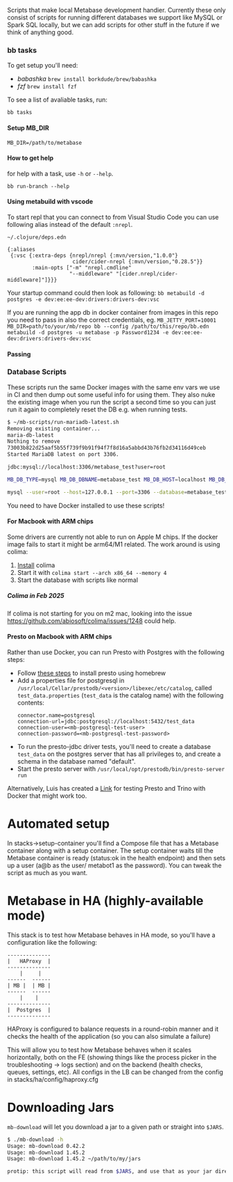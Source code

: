 Scripts that make local Metabase development handier. Currently these only consist of scripts for running different
databases we support like MySQL or Spark SQL locally, but we can add scripts for other stuff in the future if we think
of anything good.

### bb tasks

To get setup you'll need:

- *babashka* `brew install borkdude/brew/babashka`
- *fzf* `brew install fzf`

To see a list of avaliable tasks, run:

    bb tasks

#### Setup MB_DIR

    MB_DIR=/path/to/metabase

#### How to get help

for help with a task, use `-h` or `--help`.

    bb run-branch --help

#### Using metabuild with vscode

To start repl that you can connect to from Visual Studio Code you can use following alias instead of the default `:nrepl`.

`~/.clojure/deps.edn`
```
{:aliases
 {:vsc {:extra-deps {nrepl/nrepl {:mvn/version,"1.0.0"}
                     cider/cider-nrepl {:mvn/version,"0.28.5"}}
        :main-opts ["-m" "nrepl.cmdline"
                    "--middleware" "[cider.nrepl/cider-middleware]"]}}}
```

Your startup command could then look as following:
`bb metabuild -d postgres -e dev:ee:ee-dev:drivers:drivers-dev:vsc`

If you are running the app db in docker container from images in this repo you need to pass in also the correct credentials, eg. `MB_JETTY_PORT=10001 MB_DIR=path/to/your/mb/repo bb --config /path/to/this/repo/bb.edn metabuild -d postgres -u metabase -p Password1234 -e dev:ee:ee-dev:drivers:drivers-dev:vsc`

#### Passing

### Database Scripts

These scripts run the same Docker images with the same env vars we use in CI and then dump out some useful info for
using them. They also nuke the existing image when you run the script a second time so you can just run it again to
completely reset the DB e.g. when running tests.

```bash
$ ~/mb-scripts/run-mariadb-latest.sh
Removing existing container...
maria-db-latest
Nothing to remove
73003b822d25aaf5b55f739f9b91f94f7f8d16a5abbd43b76fb2d34116d49ceb
Started MariaDB latest on port 3306.

jdbc:mysql://localhost:3306/metabase_test?user=root

MB_DB_TYPE=mysql MB_DB_DBNAME=metabase_test MB_DB_HOST=localhost MB_DB_PASS='' MB_DB_PORT=3306 MB_DB_USER=root MB_MYSQL_TEST_USER=root

mysql --user=root --host=127.0.0.1 --port=3306 --database=metabase_test
```

You need to have Docker installed to use these scripts!

#### For Macbook with ARM chips
Some drivers are currently not able to run on Apple M chips. If the docker image fails to start it might be arm64/M1 related.
The work around is using colima:
1. [Install](https://github.com/abiosoft/colima#getting-started) colima
2. Start it with `colima start --arch x86_64 --memory 4`
3. Start the database with scripts like normal

##### Colima in Feb 2025
If colima is not starting for you on m2 mac, looking into the issue https://github.com/abiosoft/colima/issues/1248
could help.

#### Presto on Macbook with ARM chips

Rather than use Docker, you can run Presto with Postgres with the following steps:
- Follow [these
  steps](https://prestodb.io/docs/current/installation/deploy-brew.html#deploy-presto-on-an-apple-silicon-mac-using-homebrew)
  to install presto using homebrew
- Add a properties file for postgresql in `/usr/local/Cellar/prestodb/<version>/libexec/etc/catalog`, called
  `test_data.properties` (`test_data` is the catalog name) with the following contents:
  ```
  connector.name=postgresql
  connection-url=jdbc:postgresql://localhost:5432/test_data
  connection-user=<mb-postgresql-test-user>
  connection-password=<mb-postgresql-test-password>
  ```
- To run the presto-jdbc driver tests, you'll need to create a database `test_data` on the postgres server that <mb-postgresql-test-user> has all privileges to, and create a schema in the database named "default".
- Start the presto server with `/usr/local/opt/prestodb/bin/presto-server run`

Alternatively, Luis has created a [Link](https://github.com/paoliniluis/metabase-presto-and-trino) for testing Presto and Trino with Docker that might work too.

# Automated setup

In stacks->setup-container you'll find a Compose file that has a Metabase container along with a setup container. The setup container waits till the Metabase container is ready (status:ok in the health endpoint) and then sets up a user (a@b as the user/ metabot1 as the password). You can tweak the script as much as you want.

# Metabase in HA (highly-available mode)

This stack is to test how Metabase behaves in HA mode, so you'll have a configuration like the following:

```
--------------
|   HAProxy  |
--------------
    |     |
------  ------
| MB |  | MB |
------  ------
    |    |
--------------
|  Postgres  |
--------------
```

HAProxy is configured to balance requests in a round-robin manner and it checks the health of the application (so you can also simulate a failure)

This will allow you to test how Metabase behaves when it scales horizontally, both on the FE (showing things like the process picker in the troubleshooting -> logs section) and on the backend (health checks, queues, settings, etc). All configs in the LB can be changed from the config in stacks/ha/config/haproxy.cfg

# Downloading Jars

`mb-download` will let you download a jar to a given path or straight into `$JARS`.

``` bash
$ ./mb-download -h
Usage: mb-download 0.42.2
Usage: mb-download 1.45.2
Usage: mb-download 1.45.2 ~/path/to/my/jars

protip: this script will read from $JARS, and use that as your jar directory.
```

